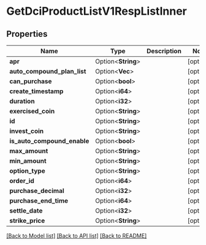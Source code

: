 # GetDciProductListV1RespListInner

## Properties

Name | Type | Description | Notes
------------ | ------------- | ------------- | -------------
**apr** | Option<**String**> |  | [optional]
**auto_compound_plan_list** | Option<**Vec<String>**> |  | [optional]
**can_purchase** | Option<**bool**> |  | [optional]
**create_timestamp** | Option<**i64**> |  | [optional]
**duration** | Option<**i32**> |  | [optional]
**exercised_coin** | Option<**String**> |  | [optional]
**id** | Option<**String**> |  | [optional]
**invest_coin** | Option<**String**> |  | [optional]
**is_auto_compound_enable** | Option<**bool**> |  | [optional]
**max_amount** | Option<**String**> |  | [optional]
**min_amount** | Option<**String**> |  | [optional]
**option_type** | Option<**String**> |  | [optional]
**order_id** | Option<**i64**> |  | [optional]
**purchase_decimal** | Option<**i32**> |  | [optional]
**purchase_end_time** | Option<**i64**> |  | [optional]
**settle_date** | Option<**i32**> |  | [optional]
**strike_price** | Option<**String**> |  | [optional]

[[Back to Model list]](../README.md#documentation-for-models) [[Back to API list]](../README.md#documentation-for-api-endpoints) [[Back to README]](../README.md)



